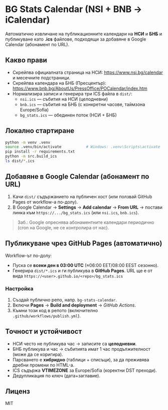 # BG Stats Calendar (NSI + BNB → iCalendar)

Автоматично извличане на публикационните календари на **НСИ** и **БНБ** и публикуване като **.ics** файлове, подходящи за добавяне в Google Calendar (абонамент по URL).

## Какво прави
- Скрейпва официалната страница на НСИ: https://www.nsi.bg/calendar и месечните подстраници.
- Скрейпва календара на БНБ (Пресцентър): https://www.bnb.bg/AboutUs/PressOffice/POCalendar/index.htm
- Нормализира записи и генерира три ICS файла в `dist/`:
  - `nsi.ics` — събития на НСИ (целодневни)
  - `bnb.ics` — събития на БНБ (с конкретни часове, таймзона Europe/Sofia)
  - `bg_stats.ics` — обединен поток (НСИ + БНБ)

## Локално стартиране
```bash
python -m venv .venv
source .venv/bin/activate           # Windows: .venv\Scripts\activate
pip install -r requirements.txt
python -m src.build_ics
ls dist/*.ics
```

## Добавяне в Google Calendar (абонамент по URL)
1. Качи `dist/` съдържанието на публичен хост (или ползвай GitHub Pages от workflow-а по-долу).
2. В Google Calendar → **Settings** → **Add calendar** → **From URL** → постави линка към `https://.../bg_stats.ics` (или `nsi.ics`, `bnb.ics`).

> Заб.: Google опреснява абонаментните календари периодично (cron на Google, не се контролира от нас).

## Публикуване чрез GitHub Pages (автоматично)
Workflow-ът по-долу:
- Пуска се **всеки ден в 03:00 UTC** (≈06:00 EET/08:00 EEST сезонно).
- Генерира `dist/*.ics` и ги публикува в **GitHub Pages**. URL ще е от вида `https://<user>.github.io/<repo>/bg_stats.ics`

### Настройка
1. Създай публично репо, напр. `bg-stats-calendar`.
2. Включи **Pages** → **Build and deployment** → *GitHub Actions*.
3. Къмни този код в репото (включително `.github/workflows/publish.yml`).

## Точност и устойчивост
- НСИ често не публикува час → записите са **целодневни**.
- БНБ публикува и час → събитията имат 1 час продължителност (може да се коригира).
- Парсването е **хибридно** (таблици + списъци), за да преживява дребни промени по HTML-а.
- ICS съдържа **VTIMEZONE** за Europe/Sofia (коректни DST преходи).
- Дедупликация по ключ (дата+заглавие).

## Лиценз
MIT
